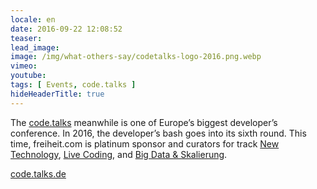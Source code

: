 ```yaml
---
locale: en
date: 2016-09-22 12:08:52
teaser: 
lead_image:
image: /img/what-others-say/codetalks-logo-2016.png.webp
vimeo: 
youtube:
tags: [ Events, code.talks ]
hideHeaderTitle: true
---
```


The [code.talks](https://www.codetalks.de) meanwhile is one of Europe’s biggest developer’s conference. In 2016, the developer’s bash goes into its sixth round. This time, freiheit.com is platinum sponsor and curators for track [New Technology](https://www.codetalks.de/2016/programm?track=72), [Live Coding](https://www.codetalks.de/2016/programm?track=162), and [Big Data & Skalierung](https://www.codetalks.de/2016/programm?track=122).

[code.talks.de](https://www.codetalks.de/)


